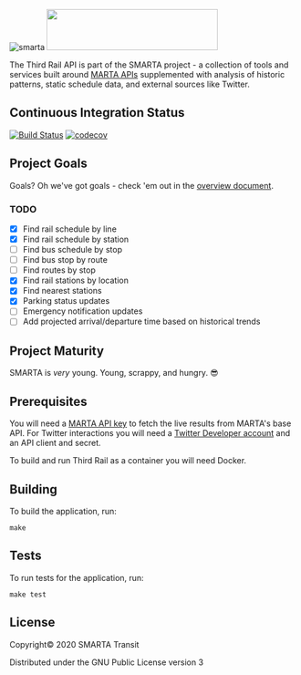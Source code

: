 ![smarta](https://user-images.githubusercontent.com/8289478/57379460-f873e280-7174-11e9-9c32-b737bc49650c.png)
<img src="https://user-images.githubusercontent.com/8289478/56633099-d6357d00-662a-11e9-9592-0c58dab8ca55.png" width="300" height="72" />

The Third Rail API is part of the SMARTA project - a collection of tools and services built around
[MARTA APIs](http://www.itsmarta.com/app-developer-resources.aspx) supplemented
with analysis of historic patterns, static schedule data, and external sources like Twitter. 

## Continuous Integration Status

[![Build Status](https://travis-ci.com/smartatransit/third_rail.svg?branch=master)](https://travis-ci.com/smartatransit/third_rail)
[![codecov](https://codecov.io/gh/smartatransit/smarta-api/branch/master/graph/badge.svg)](https://codecov.io/gh/smartatransit/smarta-api)

## Project Goals

Goals? Oh we've got goals - check 'em out in the
[overview document](https://github.com/smartatransit/infohub/blob/master/vision/overview.md).

### TODO

- [x] Find rail schedule by line
- [x] Find rail schedule by station
- [ ] Find bus schedule by stop
- [ ] Find bus stop by route
- [ ] Find routes by stop
- [x] Find rail stations by location
- [x] Find nearest stations
- [x] Parking status updates
- [ ] Emergency notification updates
- [ ] Add projected arrival/departure time based on historical trends

## Project Maturity

SMARTA is _very_ young. Young, scrappy, and hungry. 😎

## Prerequisites

You will need a [MARTA API key](https://www.itsmarta.com/developer-reg-rtt.aspx)
to fetch the live results from MARTA's base API. For Twitter interactions you will
need a [Twitter Developer account](https://developer.twitter.com/en/apply-for-access) 
and an API client and secret. 

To build and run Third Rail as a container you will need Docker.  

[leiningen]: https://github.com/technomancy/leiningen

## Building

To build the application, run:

    make

## Tests

To run tests for the application, run:

    make test

## License

Copyright© 2020 SMARTA Transit

Distributed under the GNU Public License version 3
